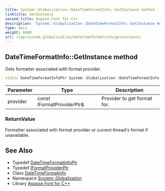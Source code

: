 ```yaml
---
title: System::Globalization::DateTimeFormatInfo::GetInstance method
linktitle: GetInstance
second_title: Aspose.Font for C++
description: 'System::Globalization::DateTimeFormatInfo::GetInstance method. Gets formatter associated with format provider in C++.'
type: docs
weight: 6600
url: /cpp/system.globalization/datetimeformatinfo/getinstance/
---
```

## DateTimeFormatInfo::GetInstance method


Gets formatter associated with format provider.

```cpp
static DateTimeFormatInfoPtr System::Globalization::DateTimeFormatInfo::GetInstance(const IFormatProviderPtr &provider)
```


| Parameter | Type | Description |
| --- | --- | --- |
| provider | const IFormatProviderPtr\& | Provider to get format for. |

### ReturnValue

Formatter associated with format provider or current thread's format if unavailable.

## See Also

* Typedef [DateTimeFormatInfoPtr](../../datetimeformatinfoptr/)
* Typedef [IFormatProviderPtr](../../../system/iformatproviderptr/)
* Class [DateTimeFormatInfo](../)
* Namespace [System::Globalization](../../)
* Library [Aspose.Font for C++](../../../)
